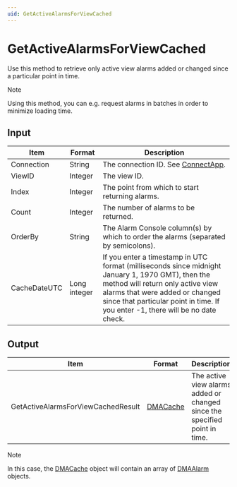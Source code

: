 ```yaml
---
uid: GetActiveAlarmsForViewCached
---
```


# GetActiveAlarmsForViewCached

Use this method to retrieve only active view alarms added or changed since a particular point in time.

> [!NOTE]
> Using this method, you can e.g. request alarms in batches in order to minimize loading time.

## Input

| Item | Format | Description |
|--|--|--|
| Connection | String | The connection ID. See [ConnectApp](xref:ConnectApp). |
| ViewID | Integer | The view ID. |
| Index | Integer | The point from which to start returning alarms. |
| Count | Integer | The number of alarms to be returned. |
| OrderBy | String | The Alarm Console column(s) by which to order the alarms (separated by semicolons). |
| CacheDateUTC | Long integer | If you enter a timestamp in UTC format (milliseconds since midnight January 1, 1970 GMT), then the method will return only active view alarms that were added or changed since that particular point in time. If you enter -1, there will be no date check. |

## Output

| Item | Format | Description |
|--|--|--|
| GetActiveAlarmsForViewCachedResult | [DMACache](xref:DMACache) | The active view alarms added or changed since the specified point in time. |

> [!NOTE]
> In this case, the [DMACache](xref:DMACache) object will contain an array of [DMAAlarm](xref:DMAAlarm) objects.
